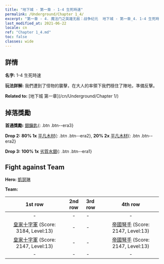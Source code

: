 ```yaml
---
title: "地下城 - 第一章 - 1-4 生死時速"
permalink: /Underground/Chapter 1_4/
excerpt: "第一章 - 4. 魔法门之英雄无敌：战争纪元  地下城 - 第一章_4. 1-4 生死時速"
last_modified_at: 2021-06-22
locale: cn
ref: "Chapter 1_4.md"
toc: false
classes: wide
---
```


## 詳情

 **名字:** 1-4 生死時速

 **玩法詳解:**       我們遭到了怪物的襲擊，在大人的率領下我們穩住了陣地，準備反擊。

 **Related to:** [地下城 第一章](/cn/Underground/Chapter 1/)

## 掉落獎勵

 **首通獎勵:** [銀鑰匙](/cn/Items/con_693/){: .btn .btn--era3}

 **Drop 2:** **80% 1x** [平凡木材](/cn/Items/mat_7/){: .btn .btn--era2}, **20% 2x** [平凡木材](/cn/Items/mat_7/){: .btn .btn--era2}

 **Drop 3:** **100% 1x** [劣質水銀](/cn/Items/mat_2/){: .btn .btn--era1}


## Fight against Team
 **Hero:** [凱瑟琳](/cn/heroes/Catherine/)

 **Team:**


  | 1st row | 2nd row | 3rd row | 4th row |
  |:----:|:----:|:----|:----:|
  | - | - | - | - |
  | [皇家十字軍](/cn/units/Swordsman/) (Score: 3184, Level:13)  | - | - | [帝國弩手](/cn/units/Marksman/) (Score: 2147, Level:13)  |
  | [皇家十字軍](/cn/units/Swordsman/) (Score: 2147, Level:13)  | - | - | [帝國弩手](/cn/units/Marksman/) (Score: 2147, Level:13)  |
  | - | - | - | - |


